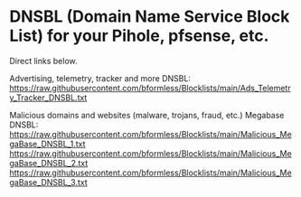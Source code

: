 # DNSBL (Domain Name Service Block List) for your Pihole, pfsense, etc.

Direct links below.

Advertising, telemetry, tracker and more DNSBL:
<br>
https://raw.githubusercontent.com/bformless/Blocklists/main/Ads_Telemetry_Tracker_DNSBL.txt

Malicious domains and websites (malware, trojans, fraud, etc.) Megabase DNSBL:
<br>
https://raw.githubusercontent.com/bformless/Blocklists/main/Malicious_MegaBase_DNSBL_1.txt
<br>
https://raw.githubusercontent.com/bformless/Blocklists/main/Malicious_MegaBase_DNSBL_2.txt
<br>
https://raw.githubusercontent.com/bformless/Blocklists/main/Malicious_MegaBase_DNSBL_3.txt
<br>


